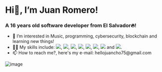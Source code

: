 <h1 class="text-center">Hi👋, I’m Juan Romero!</h1>
<h3>A 16 years old software developer from El Salvador🔥!</h3>
<ul>
<li>👀 I’m interested in Music, programming, cybersecurity, blockchain  and learning new things!</li>
 <li>👨‍💻 My skills include: <img src="https://img.icons8.com/color/26/000000/git.png"/>, <img src="https://img.icons8.com/fluency/26/000000/ethereum.png"/>, <img src="https://img.icons8.com/external-soft-fill-juicy-fish/26/000000/external-sql-coding-and-development-soft-fill-soft-fill-juicy-fish.png"/>, <img src="https://img.icons8.com/color/26/000000/mongodb.png"/>, <img src="https://img.icons8.com/officel/26/000000/php-logo.png"/>, <img src="https://img.icons8.com/color/26/000000/nodejs.png"/>, <img src="https://img.icons8.com/color/26/000000/vue-js.png"/> and <img src="https://img.icons8.com/office/26/000000/react.png"/>. </li>
<li>📫 How to reach me?, here's my e-mail: hellojuancho75@gmail.com</li>
 </ul>


![image](https://github-readme-stats.vercel.app/api?username=jromerooo2&show_icons=true&theme=radical)

<link href="https://unpkg.com/tailwindcss@^2/dist/tailwind.min.css" rel="stylesheet">
<!---
jromerooo2/jromerooo2 is a ✨ special ✨ repository because its `README.md` (this file) appears on your GitHub profile.
You can click the Preview link to take a look at your changes.
--->
